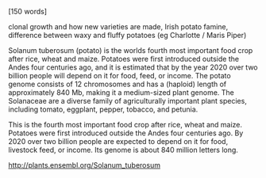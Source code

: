 
[150 words]

clonal growth and how new varieties are made, Irish potato famine, difference between waxy and fluffy potatoes (eg Charlotte / Maris Piper)

Solanum tuberosum (potato) is the worlds fourth most important food crop after rice, wheat and maize. Potatoes were first introduced outside the Andes four centuries ago, and it is estimated that by the year 2020 over two billion people will depend on it for food, feed, or income. The potato genome consists of 12 chromosomes and has a (haploid) length of approximately 840 Mb, making it a medium-sized plant genome. The Solanaceae are a diverse family of agriculturally important plant species, including tomato, eggplant, pepper, tobacco, and petunia.

This is the fourth most important food crop after rice, wheat and maize. Potatoes were first introduced outside the Andes four centuries ago. By 2020 over two billion people are expected to depend on it for food, livestock feed, or income. Its genome is about 840 million letters long.

http://plants.ensembl.org/Solanum_tuberosum
